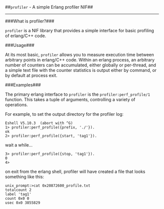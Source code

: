 ##`profiler` - A simple Erlang profiler NIF## 

<hr>
###What is profiler?###

```profiler``` is a NIF library that provides a simple interface for
basic profiling of erlang/C++ code.

###Usage###

At its most basic, ```profiler``` allows you to measure execution time
between arbitrary points in erlang/C++ code.  Within an erlang
process, an arbitrary number of counters can be accumulated, either
globally or per-thread, and a simple text file with the counter
statistics is output either by command, or by default at process exit.

###Examples###

The primary erlang interface to ```profiler``` is the
```profiler:perf_profile/1``` function.  This takes a tuple of
arguments, controlling a variety of operations.

For example, to set the output directory for the profiler log:

```
Eshell V5.10.3  (abort with ^G)
1> profiler:perf_profile({prefix, './'}).
ok
2> profiler:perf_profile({start, 'tag1'}).
```

wait a while...

```
3> profiler:perf_profile({stop, 'tag1'}).
0
4>
```

on exit from the erlang shell, profiler will have created a file that
looks something like this:

```
unix_prompt:>cat 0x20872600_profile.txt
totalcount 2
label 'tag1'
count 0x0 0
usec 0x0 3855829
```



